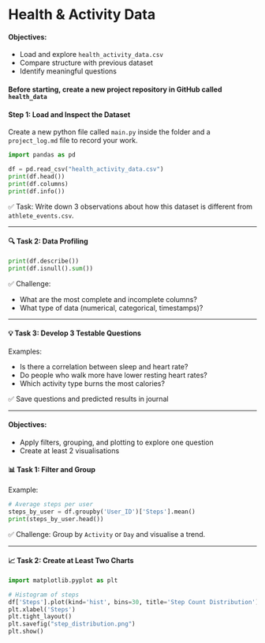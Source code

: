 # Health & Activity Data

#### Objectives:

* Load and explore `health_activity_data.csv`
* Compare structure with previous dataset
* Identify meaningful questions

#### Before starting, create a new project repository in GitHub called `health_data`

#### Step 1: Load and Inspect the Dataset

Create a new python file called `main.py` inside the folder and a `project_log.md` file to record your work.

```python
import pandas as pd

df = pd.read_csv("health_activity_data.csv")
print(df.head())
print(df.columns)
print(df.info())
```

✅ Task: Write down 3 observations about how this dataset is different from `athlete_events.csv`.

***

#### 🔍 Task 2: Data Profiling

```python
print(df.describe())
print(df.isnull().sum())
```

✅ Challenge:

* What are the most complete and incomplete columns?
* What type of data (numerical, categorical, timestamps)?

***

#### 💡 Task 3: Develop 3 Testable Questions

Examples:

* Is there a correlation between sleep and heart rate?
* Do people who walk more have lower resting heart rates?
* Which activity type burns the most calories?

✅ Save questions and predicted results in journal

***

#### Objectives:

* Apply filters, grouping, and plotting to explore one question
* Create at least 2 visualisations

#### 📊 Task 1: Filter and Group

Example:

```python
# Average steps per user
steps_by_user = df.groupby('User_ID')['Steps'].mean()
print(steps_by_user.head())
```

✅ Challenge: Group by `Activity` or `Day` and visualise a trend.

***

#### 📈 Task 2: Create at Least Two Charts

```python
import matplotlib.pyplot as plt

# Histogram of steps
df['Steps'].plot(kind='hist', bins=30, title='Step Count Distribution')
plt.xlabel('Steps')
plt.tight_layout()
plt.savefig("step_distribution.png")
plt.show()
```

###
